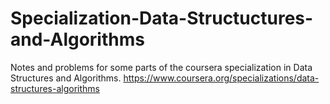 # Specialization-Data-Structuctures-and-Algorithms
Notes and problems for some parts of the coursera specialization in Data Structures and Algorithms. https://www.coursera.org/specializations/data-structures-algorithms
